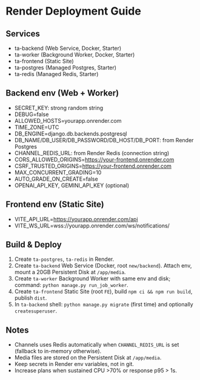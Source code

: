 # Render Deployment Guide

## Services
- ta-backend (Web Service, Docker, Starter)
- ta-worker (Background Worker, Docker, Starter)
- ta-frontend (Static Site)
- ta-postgres (Managed Postgres, Starter)
- ta-redis (Managed Redis, Starter)

## Backend env (Web + Worker)
- SECRET_KEY: strong random string
- DEBUG=false
- ALLOWED_HOSTS=yourapp.onrender.com
- TIME_ZONE=UTC
- DB_ENGINE=django.db.backends.postgresql
- DB_NAME/DB_USER/DB_PASSWORD/DB_HOST/DB_PORT: from Render Postgres
- CHANNEL_REDIS_URL: from Render Redis (connection string)
- CORS_ALLOWED_ORIGINS=https://your-frontend.onrender.com
- CSRF_TRUSTED_ORIGINS=https://your-frontend.onrender.com
- MAX_CONCURRENT_GRADING=10
- AUTO_GRADE_ON_CREATE=false
- OPENAI_API_KEY, GEMINI_API_KEY (optional)

## Frontend env (Static Site)
- VITE_API_URL=https://yourapp.onrender.com/api
- VITE_WS_URL=wss://yourapp.onrender.com/ws/notifications/

## Build & Deploy
1. Create `ta-postgres`, `ta-redis` in Render.
2. Create `ta-backend` Web Service (Docker, root `new/backend`). Attach env, mount a 20GB Persistent Disk at `/app/media`.
3. Create `ta-worker` Background Worker with same env and disk; command: `python manage.py run_job_worker`.
4. Create `ta-frontend` Static Site (root `FE`), build `npm ci && npm run build`, publish `dist`.
5. In `ta-backend` shell: `python manage.py migrate` (first time) and optionally `createsuperuser`.

## Notes
- Channels uses Redis automatically when `CHANNEL_REDIS_URL` is set (fallback to in-memory otherwise).
- Media files are stored on the Persistent Disk at `/app/media`.
- Keep secrets in Render env variables, not in git.
- Increase plans when sustained CPU >70% or response p95 > 1s.
